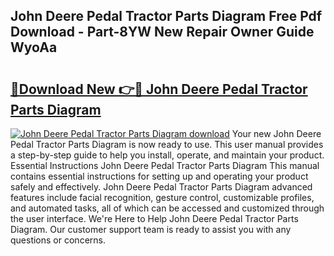 ## John Deere Pedal Tractor Parts Diagram Free Pdf Download - Part-8YW New Repair Owner Guide WyoAa

# <h2><a href="http://dfjk25.blite.top/?on=John+Deere+Pedal+Tractor+Parts+Diagram">🔗Download New 👉🔴 John Deere Pedal Tractor Parts Diagram</a></h2>

[![John Deere Pedal Tractor Parts Diagram download](https://i.imgur.com/lujVjoI.png)](http://dfjk25.blite.top/?on=John+Deere+Pedal+Tractor+Parts+Diagram)
Your new John Deere Pedal Tractor Parts Diagram is now ready to use. This user manual provides a step-by-step guide to help you install, operate, and maintain your product. Essential Instructions John Deere Pedal Tractor Parts Diagram This manual contains essential instructions for setting up and operating your product safely and effectively. John Deere Pedal Tractor Parts Diagram advanced features include facial recognition, gesture control, customizable profiles, and automated tasks, all of which can be accessed and customized through the user interface. We're Here to Help John Deere Pedal Tractor Parts Diagram. Our customer support team is ready to assist you with any questions or concerns.
